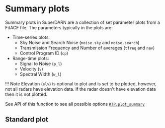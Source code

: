 # Summary plots 

Summary plots in SuperDARN are a collection of set parameter plots from a FitACF file. The parameters typically in the plots are:
- Time-series plots:
  - Sky Noise and Search Noise (`noise.sky` and `noise.search`)
  - Transmission Frequency and Number of averages (`tfreq` and `nav`)
  - Control Program ID (`cp`)
- Range-time plots:
  - Signal to Noise (`p_l`)
  - Velocity (`v`)
  - Spectral Width (`w_l`)

!!! Note
    Elevation (`elv`) is optional to plot and is set to be plotted, however, not all radars have elevation data. 
    If the radar doesn't have elevation data then it is not plotted.

See API of this function to see all possible options [`RTP.plot_summary`](/code/plot_summary.md)

## Standard plot 

```python

  
```

